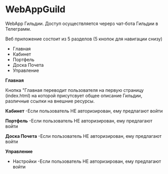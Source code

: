 # WebAppGuild
WebApp Гильдии. 
Доступ осуществляется черерз чат-бота Гильдии в Телеграмм. 

Веб приложение состоит из 5 разделов (5 кнопок для навигации снизу) 

- Главная 
- Кабинет
- Портфель
- Доска Почета
- Управление


**Главная**

Кнопка "Главная переводит пользователя на первую страницу (index.html) на которой присутсвует общее описание Гильдии, различные ссылки на внешние ресурсы. 


**Кабинет**
-Если пользователь НЕ авторизирован, ему предлагают войти

**Портфель**
-Если пользователь НЕ авторизирован, ему предлагают войти

**Доска Почета**
-Если пользователь НЕ авторизирован, ему предлагают войти

**Управление**
- Настройки
-Если пользователь НЕ авторизирован, ему предлагают войти


